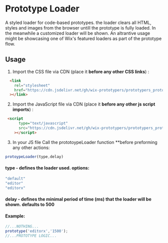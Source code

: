 # Prototype Loader

A styled loader for code-based prototypes. the loader clears all HTML, styles and images from the browser untill the prototype is fully loaded. In the meanwhile a customized loader will be shown.
An altrantive usage might be showcasing one of Wix's featured loaders as part of the prototype flow.

## Usage

1. Import the CSS file via CDN (place it **before any other CSS links**) :

```HTML
  <link
    rel="stylesheet"
    href="https://cdn.jsdelivr.net/gh/wix-prototypers/prototypers_prototype-loader-preview@0.2/style.css"
  ></link>
```

2. Import the JavaScript file via CDN (place it **before any other js script imports**) :

```HTML
 <script
      type="text/javascript"
      src="https://cdn.jsdelivr.net/gh/wix-prototypers/prototypers_prototype-loader-preview@0.2/loader.js"
    ></script>
```

3. In your JS file Call the prototoypeLoader function **before preforming any other actions:

```Javascript
protoypeLoader(type,delay)
```

#### type - defines the loader used. options:

```Javascript
"default"
"editor"
"editorx"
```

#### delay - defines the minimal period of time (ms) that the loader will be shown. defaults to 500

#### Example:

```Javascript
//...NOTHING...
prototype('editorx','1500');
//...PROTOTYPE LOGIC...
```
